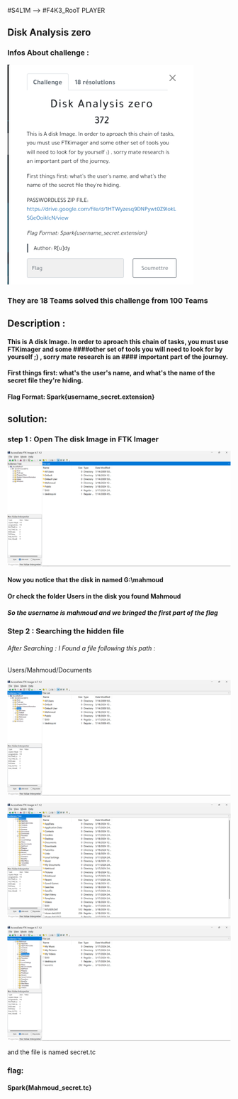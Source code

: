 #S4L1M --> #F4K3_RooT PLAYER

## Disk Analysis zero  	

### Infos About challenge : 

![](Screenshot/P1.png)

### They are 18 Teams solved this challenge from 100 Teams

## Description : 

#### This is A disk Image. In order to aproach this chain of tasks, you must use FTKimager and some ####other set of tools you will need to look for by yourself ;) , sorry mate research is an #### important part of the journey.

#### First things first: what's the user's name, and what's the name of the secret file they're hiding.
#### Flag Format: Spark{username_secret.extension}


## solution:



### step 1 : Open The disk Image in FTK Imager

![](Screenshot/P2.png)

#### Now you notice that the disk in named G:\mahmoud
#### Or check the folder Users in the disk you found Mahmoud 

##### So the username is mahmoud and we bringed the first part of the flag 



### Step 2 : Searching the hidden file 

###### After Searching : I Found a file following this path : 

Users/Mahmoud/Documents  

![](Screenshot/P3.png)

![](Screenshot/P4.png)

![](Screenshot/P5.png)

and the file is named secret.tc 
   




### flag:

#### Spark{Mahmoud_secret.tc}
